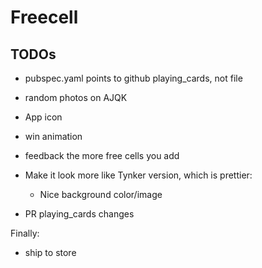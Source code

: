 # Freecell

## TODOs

- pubspec.yaml points to github playing_cards, not file
- random photos on AJQK
- App icon
- win animation
- feedback the more free cells you add

- Make it look more like Tynker version, which is prettier:
  - Nice background color/image

- PR playing_cards changes

Finally:
- ship to store